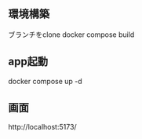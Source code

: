 ## 環境構築
ブランチをclone
docker compose build

## app起動
docker compose up -d

## 画面
http://localhost:5173/